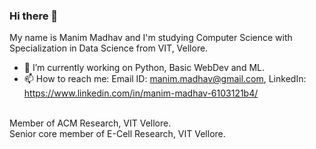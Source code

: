### Hi there 👋
My name is Manim Madhav and I'm studying Computer Science with Specialization in Data Science from VIT, Vellore.
- 🔭 I’m currently working on Python, Basic WebDev and ML.
- 📫 How to reach me: Email ID: manim.madhav@gmail.com, LinkedIn: https://www.linkedin.com/in/manim-madhav-6103121b4/
<br/>
Member of ACM Research, VIT Vellore.<br/>
Senior core member of E-Cell Research, VIT Vellore.
